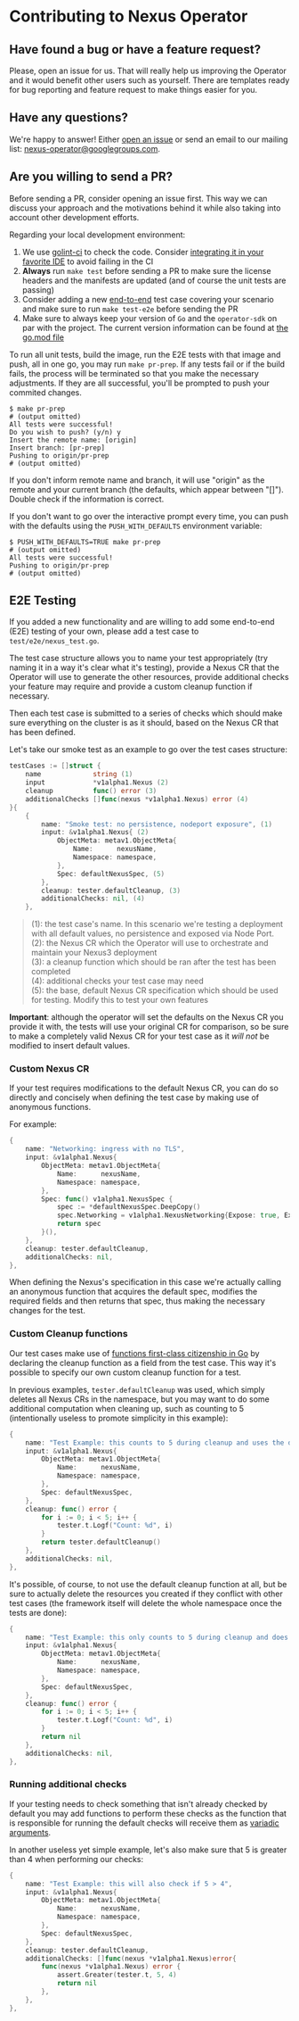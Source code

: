# Contributing to Nexus Operator

## Have found a bug or have a feature request?

Please, open an issue for us. That will really help us improving the Operator and it would benefit other users such as yourself. There are templates ready for bug reporting and feature request to make things easier for you.

## Have any questions?

We're happy to answer! Either [open an issue](https://github.com/m88i/nexus-operator/issues) or send an email to our mailing list: [nexus-operator@googlegroups.com](mailto:nexus-operator@googlegroups.com).

## Are you willing to send a PR?

Before sending a PR, consider opening an issue first. This way we can discuss your approach and the motivations behind it while also taking into account other development efforts.

Regarding your local development environment:

1. We use [golint-ci](https://golangci-lint.run/) to check the code. Consider [integrating it in your favorite IDE](https://golangci-lint.run/usage/integrations/) to avoid failing in the CI
2. **Always** run `make test` before sending a PR to make sure the license headers and the manifests are updated (and of course the unit tests are passing)
3. Consider adding a new [end-to-end](https://sdk.operatorframework.io/docs/golang/e2e-tests/) test case covering your scenario and make sure to run `make test-e2e` before sending the PR
4. Make sure to always keep your version of `Go` and the `operator-sdk` on par with the project. The current version information can be found at [the go.mod file](go.mod)

To run all unit tests, build the image, run the E2E tests with that image and push, all in one go, you may run `make pr-prep`. If any tests fail or if the build fails, the process will be terminated so that you make the necessary adjustments. If they are all successful, you'll be prompted to push your commited changes.

```shell
$ make pr-prep
# (output omitted)
All tests were successful!
Do you wish to push? (y/n) y
Insert the remote name: [origin] 
Insert branch: [pr-prep] 
Pushing to origin/pr-prep
# (output omitted)
```

If you don't inform remote name and branch, it will use "origin" as the remote and your current branch (the defaults, which appear between "[]"). Double check if the information is correct.

If you don't want to go over the interactive prompt every time, you can push with the defaults using the `PUSH_WITH_DEFAULTS` environment variable:

```shell
$ PUSH_WITH_DEFAULTS=TRUE make pr-prep
# (output omitted)
All tests were successful!
Pushing to origin/pr-prep
# (output omitted)
```

## E2E Testing

If you added a new functionality and are willing to add some end-to-end (E2E) testing of your own, please add a test case to `test/e2e/nexus_test.go`.

The test case structure allows you to name your test appropriately (try naming it in a way it's clear what it's testing), provide a Nexus CR that the Operator will use to generate the other resources, provide additional checks your feature may require and provide a custom cleanup function if necessary.

Then each test case is submitted to a series of checks which should make sure everything on the cluster is as it should, based on the Nexus CR that has been defined.

Let's take our smoke test as an example to go over the test cases structure:

```go
testCases := []struct {
	name             string (1)
	input            *v1alpha1.Nexus (2)
	cleanup          func() error (3)
	additionalChecks []func(nexus *v1alpha1.Nexus) error (4)
}{
	{
		name: "Smoke test: no persistence, nodeport exposure", (1)
		input: &v1alpha1.Nexus{ (2)
			ObjectMeta: metav1.ObjectMeta{
				Name:      nexusName,
				Namespace: namespace,
			},
			Spec: defaultNexusSpec, (5)
		},
		cleanup: tester.defaultCleanup, (3)
		additionalChecks: nil, (4)
	},
```

> (1): the test case's name. In this scenario we're testing a deployment with all default values, no persistence and exposed via Node Port.<br>
> (2): the Nexus CR which the Operator will use to orchestrate and maintain your Nexus3 deployment<br>
> (3): a cleanup function which should be ran after the test has been completed<br>
> (4): additional checks your test case may need<br>
> (5): the base, default Nexus CR specification which should be used for testing. Modify this to test your own features<br>

**Important**: although the operator will set the defaults on the Nexus CR you provide it with, the tests will use your original CR for comparison, so be sure to make a completely valid Nexus CR for your test case as it *will not* be modified to insert default values.

### Custom Nexus CR

If your test requires modifications to the default Nexus CR, you can do so directly and concisely when defining the test case by making use of anonymous functions.

For example:

```go
{
    name: "Networking: ingress with no TLS",
    input: &v1alpha1.Nexus{
        ObjectMeta: metav1.ObjectMeta{
            Name:      nexusName,
            Namespace: namespace,
        },
        Spec: func() v1alpha1.NexusSpec {
            spec := *defaultNexusSpec.DeepCopy()
            spec.Networking = v1alpha1.NexusNetworking{Expose: true, ExposeAs: v1alpha1.IngressExposeType, Host: "test-example.com"}
            return spec
        }(),
    },
    cleanup: tester.defaultCleanup,
    additionalChecks: nil,
},
```

When defining the Nexus's specification in this case we're actually calling an anonymous function that acquires the default spec, modifies the required fields and then returns that spec, thus making the necessary changes for the test.

### Custom Cleanup functions

Our test cases make use of [functions first-class citizenship in Go](https://golang.org/doc/codewalk/functions/) by declaring the cleanup function as a field from the test case. This way it's possible to specify our own custom cleanup function for a test.

In previous examples, `tester.defaultCleanup` was used, which simply deletes all Nexus CRs in the namespace, but you may want to do some additional computation when cleaning up, such as counting to 5 (intentionally useless to promote simplicity in this example):

```go
{
    name: "Test Example: this counts to 5 during cleanup and uses the default cleanup once done",
    input: &v1alpha1.Nexus{
        ObjectMeta: metav1.ObjectMeta{
            Name:      nexusName,
            Namespace: namespace,
        },
        Spec: defaultNexusSpec,
    },
    cleanup: func() error {
        for i := 0; i < 5; i++ {
            tester.t.Logf("Count: %d", i)
        }
        return tester.defaultCleanup()
    },
    additionalChecks: nil,
},
```

It's possible, of course, to not use the default cleanup function at all, but be sure to actually delete the resources you created if they conflict with other test cases (the framework itself will delete the whole namespace once the tests are done):

```go
{
	name: "Test Example: this only counts to 5 during cleanup and does not delete anything",
	input: &v1alpha1.Nexus{
		ObjectMeta: metav1.ObjectMeta{
			Name:      nexusName,
			Namespace: namespace,
		},
		Spec: defaultNexusSpec,
	},
	cleanup: func() error {
		for i := 0; i < 5; i++ {
			tester.t.Logf("Count: %d", i)
		}
		return nil
	},
	additionalChecks: nil,
},
```

### Running additional checks

If your testing needs to check something that isn't already checked by default you may add functions to perform these checks as the function that is responsible for running the default checks will receive them as [variadic arguments](https://gobyexample.com/variadic-functions).

In another useless yet simple example, let's also make sure that 5 is greater than 4 when performing our checks:

```go
{
	name: "Test Example: this will also check if 5 > 4",
	input: &v1alpha1.Nexus{
		ObjectMeta: metav1.ObjectMeta{
			Name:      nexusName,
			Namespace: namespace,
		},
		Spec: defaultNexusSpec,
	},
	cleanup: tester.defaultCleanup,
	additionalChecks: []func(nexus *v1alpha1.Nexus)error{
		func(nexus *v1alpha1.Nexus) error {
			assert.Greater(tester.t, 5, 4)
			return nil
		},
	},
},
```